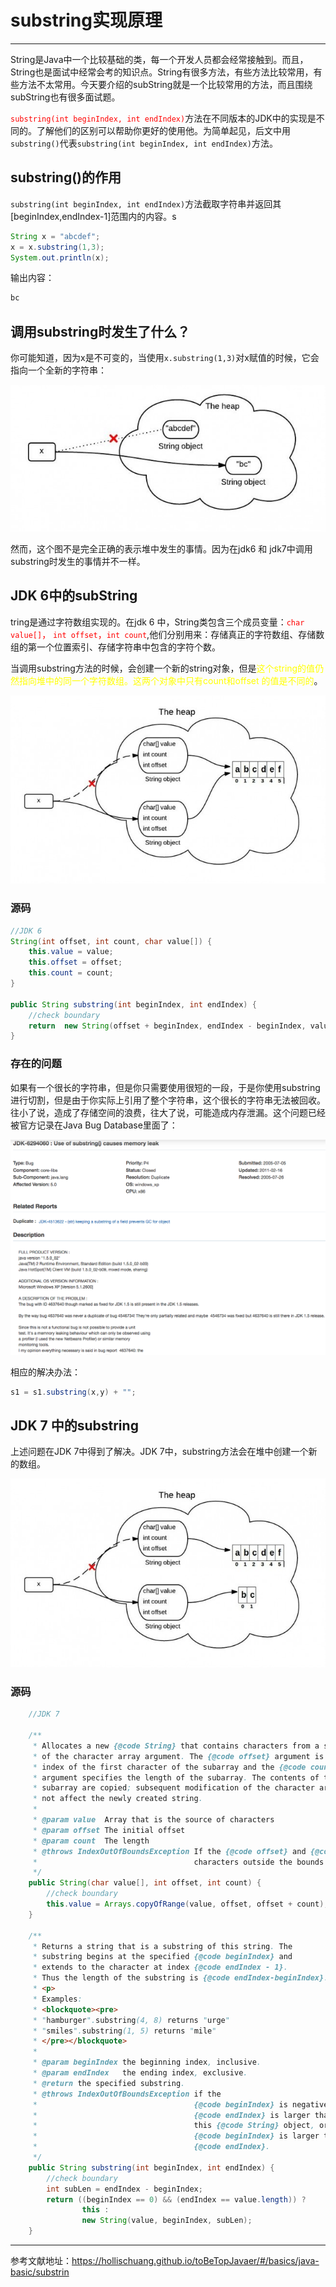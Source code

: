 # substring实现原理

---

String是Java中一个比较基础的类，每一个开发人员都会经常接触到。而且，String也是面试中经常会考的知识点。String有很多方法，有些方法比较常用，有些方法不太常用。今天要介绍的subString就是一个比较常用的方法，而且围绕subString也有很多面试题。

<font color = red>`substring(int beginIndex, int endIndex)`</font>方法在不同版本的JDK中的实现是不同的。了解他们的区别可以帮助你更好的使用他。为简单起见，后文中用`substring()`代表`substring(int beginIndex, int endIndex)`方法。

## substring()的作用

`substring(int beginIndex, int endIndex)`方法截取字符串并返回其[beginIndex,endIndex-1]范围内的内容。s

```java
String x = "abcdef";
x = x.substring(1,3);
System.out.println(x);
```

输出内容：

```java
bc
```

## 调用substring时发生了什么？

你可能知道，因为x是不可变的，当使用`x.substring(1,3)`对x赋值的时候，它会指向一个全新的字符串：

![string-immutability1](markdown/subString实现原理.assets/string-immutability1-650x303.jpeg)

然而，这个图不是完全正确的表示堆中发生的事情。因为在jdk6 和 jdk7中调用substring时发生的事情并不一样。

## JDK 6中的subString

tring是通过字符数组实现的。在jdk 6 中，String类包含三个成员变量：<font color = red>`char value[]`， `int offset`，`int count`</font>,他们分别用来：存储真正的字符数组、存储数组的第一个位置索引、存储字符串中包含的字符个数。

当调用substring方法的时候，会创建一个新的string对象，但是<font color = yellow>这个string的值仍然指向堆中的同一个字符数组。这两个对象中只有count和offset 的值是不同的</font>。

![string-substring-jdk6](markdown/subString实现原理.assets/string-substring-jdk6-650x389.jpeg)

### 源码

```java
//JDK 6
String(int offset, int count, char value[]) {
    this.value = value;
    this.offset = offset;
    this.count = count;
}

public String substring(int beginIndex, int endIndex) {
    //check boundary
    return  new String(offset + beginIndex, endIndex - beginIndex, value);
}

```

### 存在的问题

如果有一个很长的字符串，但是你只需要使用很短的一段，于是你使用substring进行切割，但是由于你实际上引用了整个字符串，这个很长的字符串无法被回收。往小了说，造成了存储空间的浪费，往大了说，可能造成内存泄漏。这个问题已经被官方记录在Java Bug Database里面了：

![leak](markdown/subString实现原理.assets/leak-1587989258142.png)

相应的解决办法：

```java
s1 = s1.substring(x,y) + "";
```

## JDK 7 中的substring

上述问题在JDK 7中得到了解决。JDK 7中，substring方法会在堆中创建一个新的数组。

![string-substring-jdk7](markdown/subString实现原理.assets/string-substring-jdk71-650x389.jpeg)

### 源码

```java
    //JDK 7

    /**
     * Allocates a new {@code String} that contains characters from a subarray
     * of the character array argument. The {@code offset} argument is the
     * index of the first character of the subarray and the {@code count}
     * argument specifies the length of the subarray. The contents of the
     * subarray are copied; subsequent modification of the character array does
     * not affect the newly created string.
     *
     * @param value  Array that is the source of characters
     * @param offset The initial offset
     * @param count  The length
     * @throws IndexOutOfBoundsException If the {@code offset} and {@code count} arguments index
     *                                   characters outside the bounds of the {@code value} array
     */
    public String(char value[], int offset, int count) {
        //check boundary
        this.value = Arrays.copyOfRange(value, offset, offset + count);
    }

    /**
     * Returns a string that is a substring of this string. The
     * substring begins at the specified {@code beginIndex} and
     * extends to the character at index {@code endIndex - 1}.
     * Thus the length of the substring is {@code endIndex-beginIndex}.
     * <p>
     * Examples:
     * <blockquote><pre>
     * "hamburger".substring(4, 8) returns "urge"
     * "smiles".substring(1, 5) returns "mile"
     * </pre></blockquote>
     *
     * @param beginIndex the beginning index, inclusive.
     * @param endIndex   the ending index, exclusive.
     * @return the specified substring.
     * @throws IndexOutOfBoundsException if the
     *                                   {@code beginIndex} is negative, or
     *                                   {@code endIndex} is larger than the length of
     *                                   this {@code String} object, or
     *                                   {@code beginIndex} is larger than
     *                                   {@code endIndex}.
     */
    public String substring(int beginIndex, int endIndex) {
        //check boundary
        int subLen = endIndex - beginIndex;
        return ((beginIndex == 0) && (endIndex == value.length)) ?
                this :
                new String(value, beginIndex, subLen);
    }
```

---

参考文献地址：https://hollischuang.github.io/toBeTopJavaer/#/basics/java-basic/substrin

